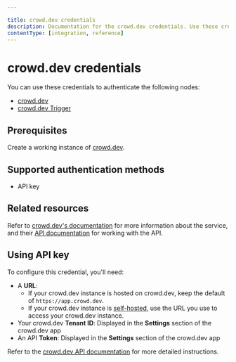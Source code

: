 ```yaml
---

title: crowd.dev credentials
description: Documentation for the crowd.dev credentials. Use these credentials to authenticate crowd.dev in n8n, a workflow automation platform.
contentType: [integration, reference]
---
```


# crowd.dev credentials

You can use these credentials to authenticate the following nodes:

* [crowd.dev](/integrations/builtin/app-nodes/n8n-nodes-base.crowddev.md)
* [crowd.dev Trigger](/integrations/builtin/trigger-nodes/n8n-nodes-base.crowddevtrigger.md)

## Prerequisites

Create a working instance of [crowd.dev](https://www.crowd.dev/).

## Supported authentication methods

- API key

## Related resources

Refer to [crowd.dev's documentation](https://docs.crowd.dev/docs) for more information about the service, and their [API documentation](https://api.crowd.dev/api-reference) for working with the API.

## Using API key

To configure this credential, you'll need:

- A **URL**:
    - If your crowd.dev instance is hosted on crowd.dev, keep the default of `https://app.crowd.dev`.
    - If your crowd.dev instance is [self-hosted](https://docs.crowd.dev/docs/technical-docs/self-hosting), use the URL you use to access your crowd.dev instance.
- Your crowd.dev **Tenant ID**: Displayed in the **Settings** section of the crowd.dev app
- An API **Token**: Displayed in the **Settings** section of the crowd.dev app

Refer to the [crowd.dev API documentation](https://api.crowd.dev/api-reference) for more detailed instructions.
